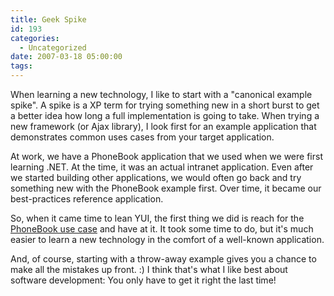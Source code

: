 ```yaml
---
title: Geek Spike
id: 193
categories:
  - Uncategorized
date: 2007-03-18 05:00:00
tags:
---
```


When learning a new technology, I like to start with a "canonical example spike". A spike is a XP term for trying something new in a short burst to get a better idea how long a full implementation is going to take. When trying a new framework (or Ajax library), I look first for an example application that demonstrates common uses cases from your target application.

At work, we have a PhoneBook application that we used when we were first learning .NET. At the time, it was an actual intranet application. Even after we started building other applications, we would often go back and try something new with the PhoneBook example first. Over time, it became our best-practices reference application.

So, when it came time to lean YUI, the first thing we did is reach for the [PhoneBook use case](http://code.google.com/p/anvil/wiki/UseCase_PhoneBook) and have at it. It took some time to do, but it's much easier to learn a new technology in the comfort of a well-known application.

And, of course, starting with a throw-away example gives you a chance to make all the mistakes up front. :) I think that's what I like best about software development: You only have to get it right the last time!